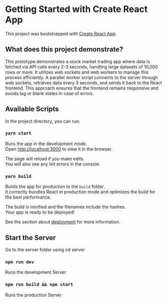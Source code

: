 # Getting Started with Create React App

This project was bootstrapped with [Create React App](https://github.com/facebook/create-react-app).

## What does this project demonstrate?

This prototype demonstrates a stock market trading app where data is fetched via API calls every 2-3 seconds, handling large datasets of 10,000 rows or more. It utilizes web sockets and web workers to manage this process efficiently. A parallel worker script connects to the server through web sockets, retrieves data every 3 seconds, and sends it back to the React frontend. This approach ensures that the frontend remains responsive and avoids lag or blank states in case of errors.

## Available Scripts

In the project directory, you can run:

### `yarn start`

Runs the app in the development mode.\
Open [http://localhost:3000](http://localhost:3000) to view it in the browser.

The page will reload if you make edits.\
You will also see any lint errors in the console.

### `yarn build`

Builds the app for production to the `build` folder.\
It correctly bundles React in production mode and optimizes the build for the best performance.

The build is minified and the filenames include the hashes.\
Your app is ready to be deployed!

See the section about [deployment](https://facebook.github.io/create-react-app/docs/deployment) for more information.

## Start the Server

Go to the server folder using cd server

### `npm run dev`

Runs the development Server

### `npm run build && npm start`

Runs the production Server
